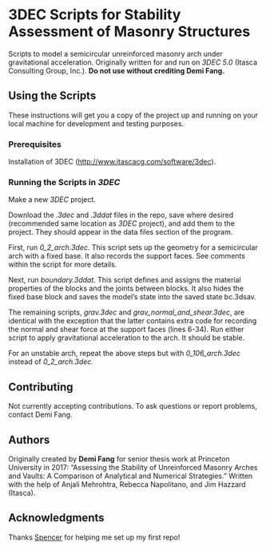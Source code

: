 # 3DEC Scripts for Stability Assessment of Masonry Structures

Scripts to model a semicircular unreinforced masonry arch under gravitational acceleration. Originally written for and run on *3DEC 5.0* (Itasca Consulting Group, Inc.). **Do not use without crediting Demi Fang.**

## Using the Scripts

These instructions will get you a copy of the project up and running on your local machine for development and testing purposes.

### Prerequisites

Installation of 3DEC (http://www.itascacg.com/software/3dec).

### Running the Scripts in *3DEC*

Make a new *3DEC* project.

Download the *.3dec* and *.3ddat* files in the repo, save where desired (recommended same location as *3DEC* project), and add them to the project. They should appear in the data files section of the program.

First, run *0_2_arch.3dec*. This script sets up the geometry for a semicircular arch with a fixed base. It also records the support faces. See comments within the script for more details.

Next, run *boundary.3ddat*. This script defines and assigns the material properties of the blocks and the joints between blocks. It also hides the fixed base block and saves the model’s state into the saved state bc.3dsav.

The remaining scripts, *grav.3dec* and *grav_normal_and_shear.3dec*, are identical with the exception that the latter contains extra code for recording the normal and shear force at the support faces (lines 6-34). Run either script to apply gravitational acceleration to the arch. It should be stable.

For an unstable arch, repeat the above steps but with *0_106_arch.3dec* instead of *0_2_arch.3dec*.


## Contributing

Not currently accepting contributions. To ask questions or report problems, contact Demi Fang.


## Authors

Originally created by **Demi Fang** for senior thesis work at Princeton University in 2017: “Assessing the Stability of Unreinforced Masonry Arches and Vaults: A Comparison of Analytical and Numerical Strategies.” Written with the help of Anjali Mehrohtra, Rebecca Napolitano, and Jim Hazzard (Itasca). 


## Acknowledgments

Thanks [Spencer](https://github.com/839083) for helping me set up my first repo!
